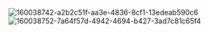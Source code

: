 ![160038742-a2b2c51f-aa3e-4836-8cf1-13edeab590c6](https://github.com/Shollytak/Html-Css/assets/117774236/b393bfe9-a245-4ef7-9159-7060878c11c8)
![160038752-7a64f57d-4942-4694-b427-3ad7c81c65f4](https://github.com/Shollytak/Html-Css/assets/117774236/497faa8f-0f29-4f1a-bad7-ec5c546655d1)
